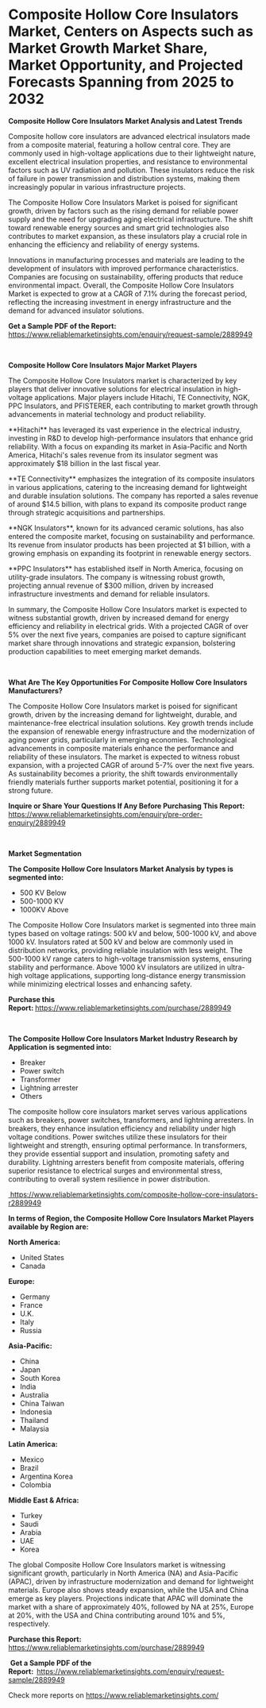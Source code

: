 <p><h1>Composite Hollow Core Insulators Market, Centers on Aspects such as Market Growth Market Share, Market Opportunity, and Projected Forecasts Spanning from 2025 to 2032</h1></p><p><strong>Composite Hollow Core Insulators Market Analysis and Latest Trends</strong></p>
<p><p>Composite hollow core insulators are advanced electrical insulators made from a composite material, featuring a hollow central core. They are commonly used in high-voltage applications due to their lightweight nature, excellent electrical insulation properties, and resistance to environmental factors such as UV radiation and pollution. These insulators reduce the risk of failure in power transmission and distribution systems, making them increasingly popular in various infrastructure projects.</p><p>The Composite Hollow Core Insulators Market is poised for significant growth, driven by factors such as the rising demand for reliable power supply and the need for upgrading aging electrical infrastructure. The shift toward renewable energy sources and smart grid technologies also contributes to market expansion, as these insulators play a crucial role in enhancing the efficiency and reliability of energy systems.</p><p>Innovations in manufacturing processes and materials are leading to the development of insulators with improved performance characteristics. Companies are focusing on sustainability, offering products that reduce environmental impact. Overall, the Composite Hollow Core Insulators Market is expected to grow at a CAGR of 7.1% during the forecast period, reflecting the increasing investment in energy infrastructure and the demand for advanced insulator solutions.</p></p>
<p><strong>Get a Sample PDF of the Report:&nbsp;</strong> <a href="https://www.reliablemarketinsights.com/enquiry/request-sample/2889949?utm_campaign=2244&utm_medium=2&utm_source=Github&utm_content=ia&utm_term=14032025&utm_id=composite-hollow-core-insulators">https://www.reliablemarketinsights.com/enquiry/request-sample/2889949</a></p>
<p>&nbsp;</p>
<p><strong>Composite Hollow Core Insulators Major Market Players</strong></p>
<p><p>The Composite Hollow Core Insulators market is characterized by key players that deliver innovative solutions for electrical insulation in high-voltage applications. Major players include Hitachi, TE Connectivity, NGK, PPC Insulators, and PFISTERER, each contributing to market growth through advancements in material technology and product reliability.</p><p>**Hitachi** has leveraged its vast experience in the electrical industry, investing in R&D to develop high-performance insulators that enhance grid reliability. With a focus on expanding its market in Asia-Pacific and North America, Hitachi's sales revenue from its insulator segment was approximately $18 billion in the last fiscal year.</p><p>**TE Connectivity** emphasizes the integration of its composite insulators in various applications, catering to the increasing demand for lightweight and durable insulation solutions. The company has reported a sales revenue of around $14.5 billion, with plans to expand its composite product range through strategic acquisitions and partnerships.</p><p>**NGK Insulators**, known for its advanced ceramic solutions, has also entered the composite market, focusing on sustainability and performance. Its revenue from insulator products has been projected at $1 billion, with a growing emphasis on expanding its footprint in renewable energy sectors.</p><p>**PPC Insulators** has established itself in North America, focusing on utility-grade insulators. The company is witnessing robust growth, projecting annual revenue of $300 million, driven by increased infrastructure investments and demand for reliable insulators.</p><p>In summary, the Composite Hollow Core Insulators market is expected to witness substantial growth, driven by increased demand for energy efficiency and reliability in electrical grids. With a projected CAGR of over 5% over the next five years, companies are poised to capture significant market share through innovations and strategic expansion, bolstering production capabilities to meet emerging market demands.</p></p>
<p>&nbsp;</p>
<p><strong>What Are The Key Opportunities For Composite Hollow Core Insulators Manufacturers?</strong></p>
<p><p>The Composite Hollow Core Insulators market is poised for significant growth, driven by the increasing demand for lightweight, durable, and maintenance-free electrical insulation solutions. Key growth trends include the expansion of renewable energy infrastructure and the modernization of aging power grids, particularly in emerging economies. Technological advancements in composite materials enhance the performance and reliability of these insulators. The market is expected to witness robust expansion, with a projected CAGR of around 5-7% over the next five years. As sustainability becomes a priority, the shift towards environmentally friendly materials further supports market potential, positioning it for a strong future.</p></p>
<p><strong>Inquire or Share Your Questions If Any Before Purchasing This Report:</strong> <a href="https://www.reliablemarketinsights.com/enquiry/pre-order-enquiry/2889949?utm_campaign=2244&utm_medium=2&utm_source=Github&utm_content=ia&utm_term=14032025&utm_id=composite-hollow-core-insulators">https://www.reliablemarketinsights.com/enquiry/pre-order-enquiry/2889949</a></p>
<p>&nbsp;</p>
<p><strong>Market Segmentation</strong></p>
<p><strong>The Composite Hollow Core Insulators Market Analysis by types is segmented into:</strong></p>
<p><ul><li>500 KV Below</li><li>500-1000 KV</li><li>1000KV Above</li></ul></p>
<p><p>The Composite Hollow Core Insulators market is segmented into three main types based on voltage ratings: 500 kV and below, 500-1000 kV, and above 1000 kV. Insulators rated at 500 kV and below are commonly used in distribution networks, providing reliable insulation with less weight. The 500-1000 kV range caters to high-voltage transmission systems, ensuring stability and performance. Above 1000 kV insulators are utilized in ultra-high voltage applications, supporting long-distance energy transmission while minimizing electrical losses and enhancing safety.</p></p>
<p><strong>Purchase this Report:&nbsp;</strong><a href="https://www.reliablemarketinsights.com/purchase/2889949?utm_campaign=2244&utm_medium=2&utm_source=Github&utm_content=ia&utm_term=14032025&utm_id=composite-hollow-core-insulators">https://www.reliablemarketinsights.com/purchase/2889949</a></p>
<p>&nbsp;</p>
<p><strong>The Composite Hollow Core Insulators Market Industry Research by Application is segmented into:</strong></p>
<p><ul><li>Breaker</li><li>Power switch</li><li>Transformer</li><li>Lightning arrester</li><li>Others</li></ul></p>
<p><p>The composite hollow core insulators market serves various applications such as breakers, power switches, transformers, and lightning arresters. In breakers, they enhance insulation efficiency and reliability under high voltage conditions. Power switches utilize these insulators for their lightweight and strength, ensuring optimal performance. In transformers, they provide essential support and insulation, promoting safety and durability. Lightning arresters benefit from composite materials, offering superior resistance to electrical surges and environmental stress, contributing to overall system resilience in power distribution.</p></p>
<p><a href="https://www.reliablemarketinsights.com/composite-hollow-core-insulators-r2889949?utm_campaign=2244&utm_medium=2&utm_source=Github&utm_content=ia&utm_term=14032025&utm_id=composite-hollow-core-insulators">&nbsp;https://www.reliablemarketinsights.com/composite-hollow-core-insulators-r2889949</a></p>
<p><strong>In terms of Region, the Composite Hollow Core Insulators Market Players available by Region are:</strong></p>
<p>
    <p> <strong> North America: </strong>
        <ul>
            <li>United States</li>
            <li>Canada</li>
        </ul>
        </p> 
    <p> <strong> Europe: </strong>
        <ul>
            <li>Germany</li>
            <li>France</li>
            <li>U.K.</li>
            <li>Italy</li>
            <li>Russia</li>
        </ul>
        </p> 
    <p> <strong> Asia-Pacific: </strong>
        <ul>
            <li>China</li>
            <li>Japan</li>
            <li>South Korea</li>
            <li>India</li>
            <li>Australia</li>
            <li>China Taiwan</li>
            <li>Indonesia</li>
            <li>Thailand</li>
            <li>Malaysia</li>
        </ul>
        </p> 
    <p> <strong> Latin America: </strong>
        <ul>
            <li>Mexico</li>
            <li>Brazil</li>
            <li>Argentina Korea</li>
            <li>Colombia</li>
        </ul>
        </p> 
    <p> <strong> Middle East & Africa: </strong>
        <ul>
            <li>Turkey</li>
            <li>Saudi</li>
            <li>Arabia</li>
            <li>UAE</li>
            <li>Korea</li>
        </ul>
    </p>
    </p>
<p><p>The global Composite Hollow Core Insulators market is witnessing significant growth, particularly in North America (NA) and Asia-Pacific (APAC), driven by infrastructure modernization and demand for lightweight materials. Europe also shows steady expansion, while the USA and China emerge as key players. Projections indicate that APAC will dominate the market with a share of approximately 40%, followed by NA at 25%, Europe at 20%, with the USA and China contributing around 10% and 5%, respectively.</p></p>
<p><strong>Purchase this Report: </strong><a href="https://www.reliablemarketinsights.com/purchase/2889949?utm_campaign=2244&utm_medium=2&utm_source=Github&utm_content=ia&utm_term=14032025&utm_id=composite-hollow-core-insulators">https://www.reliablemarketinsights.com/purchase/2889949</a></p>
<p>&nbsp;<strong>Get a Sample PDF of the Report:&nbsp;&nbsp;</strong><a href="https://www.reliablemarketinsights.com/enquiry/request-sample/2889949?utm_campaign=2244&utm_medium=2&utm_source=Github&utm_content=ia&utm_term=14032025&utm_id=composite-hollow-core-insulators">https://www.reliablemarketinsights.com/enquiry/request-sample/2889949</a></p>
<p><strong></strong></p>
<p>Check more reports on <a href="https://www.reliablemarketinsights.com/?utm_campaign=2244&utm_medium=2&utm_source=Github&utm_content=ia&utm_term=14032025&utm_id=composite-hollow-core-insulators">https://www.reliablemarketinsights.com/</a></p>